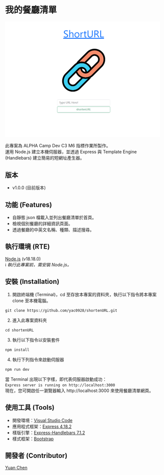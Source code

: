 # 我的餐廳清單

![URL Shortener browse](./public/image/snapshot.png)

此專案為 ALPHA Camp Dev C3 M6 指標作業所製作。  
運用 Node.js 建立本機伺服器，並透過 Express 與 Template Engine (Handlebars) 建立簡易的短網址產生器。

## 版本

- v1.0.0 (目前版本)

## 功能 (Features)

- 自靜態 json 檔載入並列出餐廳清單於首頁。
- 檢視個別餐廳的詳細資訊頁面。
- 透過餐廳的中英文名稱、種類、描述搜尋。

## 執行環境 (RTE)

[Node.js](https://nodejs.org/) (v18.18.0)  
ℹ️ _執行此專案前，需安裝 Node.js。_

## 安裝 (Installation)

1. 開啟終端機 (Terminal)，cd 至存放本專案的資料夾，執行以下指令將本專案 clone 至本機電腦。

```
git clone https://github.com/yac0928/shortenURL.git
```

2. 進入此專案資料夾

```
cd shortenURL
```

3. 執行以下指令以安裝套件

```
npm install
```

4. 執行下列指令來啟動伺服器

```
npm run dev
```

當 Terminal 出現以下字樣，即代表伺服器啟動成功：  
`Express server is running on http://localhost:3000`  
現在，您可開啟任一瀏覽器輸入 http://localhost:3000 來使用餐廳清單網頁。

## 使用工具 (Tools)

- 開發環境：[Visual Studio Code](https://visualstudio.microsoft.com/zh-hant/)
- 應用程式框架：[Express 4.18.2](https://www.npmjs.com/package/express)
- 樣版引擎：[Express-Handlebars 7.1.2](https://www.npmjs.com/package/express-handlebars)
- 樣式框架：[Bootstrap](https://getbootstrap.com/docs/5.3/getting-started/download/)

## 開發者 (Contributor)

[Yuan Chen](https://github.com/yac0928)
